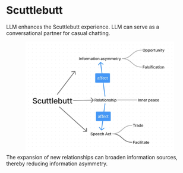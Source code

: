 # Scuttlebutt
LLM enhances the Scuttlebutt experience.
LLM can serve as a conversational partner for casual chatting.

<div style="text-align:center;">
    <img src="pic/scuttlebutt.jpg" alt="scuttlebutt" width="400" height="300">
</div>
The expansion of new relationships can broaden information sources, thereby reducing information asymmetry.
